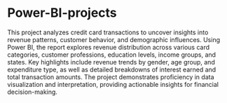 # Power-BI-projects
This project analyzes credit card transactions to uncover insights into revenue patterns, customer behavior, and demographic influences. Using Power BI, the report explores revenue distribution across various card categories, customer professions, education levels, income groups, and states. Key highlights include revenue trends by gender, age group, and expenditure type, as well as detailed breakdowns of interest earned and total transaction amounts. The project demonstrates proficiency in data visualization and interpretation, providing actionable insights for financial decision-making.
